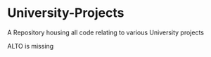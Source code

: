 # University-Projects
A Repository housing all code relating to various University projects

ALTO is missing
